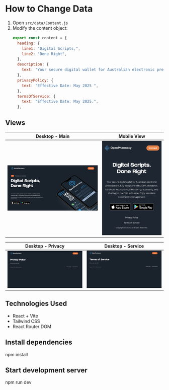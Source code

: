 # How to Change Data

1. Open `src/data/Content.js`
2. Modify the content object:
   ```javascript
   export const content = {
     heading: {
       line1: "Digital Scripts,",
       line2: "Done Right",
     },
     description: {
       text: "Your secure digital wallet for Australian electronic prescriptions, fully compliant with ADHA standards. Its robust security simplifies storing, accessing, and sharing your scripts with ease. Enjoy seamless prescription management.",
     },
     privacyPolicy: {
       text: "Effective Date: May 2025 ",
     },
     termsOfService: {
       text: "Effective Date: May 2025.",
     },
   ```
## Views

| Desktop - Main | Mobile View |
|:---:|:---:|
| ![Desktop View](./src/assets/main-page.png) | ![Mobile View](./src/assets/mobile.png) |

| Desktop - Privacy | Desktop - Service |
|:---:|:---:|
| ![Desktop View](./src/assets/privacy-page.png) | ![Desktop View](./src/assets/service-page.png) |


## Technologies Used

- React + Vite
- Tailwind CSS
- React Router DOM

## Install dependencies

npm install

## Start development server

npm run dev
